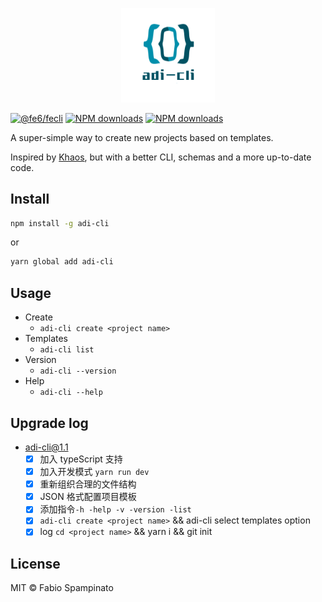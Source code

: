 <!--
 * @Author: ADI
 * @Date: 2020-12-30 18:10:07
 * @LastEditors: ADI
 * @LastEditTime: 2021-01-21 22:57:18
-->
<p align="center">
  <img src="https://raw.githubusercontent.com/13168335674/adi-cli/main/public/images/logo.png" width=150 alt="Logo">
</p>

[![@fe6/fecli](https://img.shields.io/npm/v/adi-cli.svg?style=flat-square)](https://www.npmjs.com/package/adi-cli) [![NPM downloads](https://img.shields.io/npm/dm/adi-cli?style=flat-square)](https://www.npmjs.com/package/adi-cli) [![NPM downloads](https://img.shields.io/npm/dt/adi-cli?style=flat-square)](https://www.npmjs.com/package/adi-cli)

A super-simple way to create new projects based on templates.

Inspired by [Khaos](https://github.com/segmentio/khaos), but with a better CLI, schemas and a more up-to-date code.

## Install

```sh
npm install -g adi-cli
```

or

```sh
yarn global add adi-cli
```

## Usage

- Create
  - `adi-cli create <project name>`
- Templates
  - `adi-cli list`
- Version
  - `adi-cli --version`
- Help
  - `adi-cli --help`

## Upgrade log

- adi-cli@1.1
  - [x] 加入 typeScript 支持
  - [x] 加入开发模式 `yarn run dev`
  - [x] 重新组织合理的文件结构
  - [x] JSON 格式配置项目模板
  - [x] 添加指令`-h -help -v -version -list`
  - [x] `adi-cli create <project name>` && adi-cli select templates option
  - [x] log `cd <project name>` && yarn i && git init

## License

MIT © Fabio Spampinato
